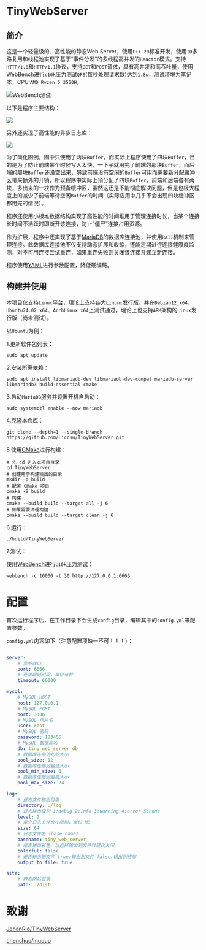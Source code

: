 # TinyWebServer

## 简介

这是一个轻量级的、高性能的静态Web Server，使用`C++ 20`标准开发，使用`IO`多路复用和线程池实现了基于“事件分发”的多线程高并发的`Reactor`模式。支持`HTTP/1.0`和`HTTP/1.1`协议，支持`GET`和`POST`请求，具有高并发和高吞吐量，使用[WebBench](https://github.com/Liccsu/WebBench)进行`c10k`压力测试`QPS`(每秒处理请求数)达到`1.8w`，测试环境为笔记本，CPU:`AMD Ryzen 5 3550H`。

![WebBench测试](assets/Bench.png)

以下是程序主要结构：

![](assets/Server.png)

另外还实现了高性能的异步日志库：

![](assets/Logger.png)

为了简化图例，图中只使用了两块`Buffer`，而实际上程序使用了四块`Buffer`，目的是为了防止前端某个时候写入太快，一下子就用完了前端的那块`Buffer`，而后端的那块`Buffer`还没空出来，导致前端没有空闲的`Buffer`可用而需要新分配缓冲区带来额外的开销，所以程序中实际上预分配了四块`Buffer`，前端和后端各有两块，多出来的一块作为预备缓冲区，虽然这还是不能彻底解决问题，但是也极大程度上的减少了前端等待空闲`Buffer`的时间（实际应用中几乎不会出现四块缓冲区都用完的情况）。

程序还使用小根堆数据结构实现了高性能的时间堆用于管理连接时长，当某个连接长时间不活跃时即断开该连接，防止“僵尸”连接占用资源。

作为扩展，程序中还实现了基于[MariaDB](https://mariadb.org/)的数据库连接池，并使用`RAII`机制来管理连接。此数据库连接池不仅支持动态扩展和收缩，还能定期进行连接健康度监测，对不可用连接尝试重连，如果重连失败则关闭该连接并建立新连接。

程序使用[YAML](http://www.yaml.org/)进行参数配置，降低硬编码。

## 构建并使用

本项目仅支持`Linux`平台，理论上支持各大`Linunx`发行版，并在`Debian12_x64`、`Ubuntu24.02_x64`、`ArchLinux_x64`上测试通过，理论上也支持`ARM`架构的`Linux`发行版（尚未测试）。

以`Ubuntu`为例：

1.更新软件包列表：

```shell
sudo apt update
```

2.安装所需依赖：

```shell
sudo apt install libmariadb-dev libmariadb-dev-compat mariadb-server libmariadb3 build-essential cmake
```

3.启动`MariaDB`服务并设置开机自启动：

```shell
sudo systemctl enable --now mariadb
```

4.克隆本仓库：

```shell
git clone --depth=1 --single-branch https://github.com/Liccsu/TinyWebServer.git
```

5.使用[CMake](https://cmake.org/)进行构建：

```shell
# 先 cd 进入本项目目录
cd TinyWebServer
# 创建用于构建输出的目录
mkdir -p build
# 配置 CMake 项目
cmake -B build
# 构建
cmake --build build --target all -j 6
# 如果需要清理构建
cmake --build build --target clean -j 6
```

6.运行：

```shell
./build/TinyWebServer
```

7.测试：

使用[WebBench](https://github.com/Liccsu/WebBench)进行`c10k`压力测试：

```shell
webbench -c 10000 -t 30 http://127.0.0.1:6666
```

# 配置

首次运行程序后，在工作目录下会生成`config`目录，编辑其中的`config.yml`来配置参数。

`config.yml`内容如下（注意配置项缺一不可！！！）：

```yaml

server:
    # 监听端口
    port: 6666
    # 连接超时时间，单位毫秒
    timeout: 60000

mysql:
    # MySQL HOST
    host: 127.0.0.1
    # MySQL PORT
    port: 3306
    # MySQL 用户名
    user: root
    # MySQL 密码
    password: 123456
    # MySQL 数据库名
    db: tiny_web_server_db
    # 数据库连接池初始大小
    pool_size: 12
    # 数据库连接池最低大小
    pool_min_size: 6
    # 数据库连接池最高大小
    pool_max_size: 24

log:
    # 日志文件输出目录
    directory: ./log
    # 日志输出级别 1:debug 2:info 3:warning 4:error 5:none
    level: 2
    # 单个日志文件大小限制，单位 MB
    size: 64
    # 日志文件名 (base name)
    basename: tiny_web_server
    # 是否输出彩色，当选择输出到文件时建议关闭
    colorful: false
    # 是否输出到文件 true:输出到文件 false:输出到终端
    output_to_file: true

site:
    # 静态网站目录
    path: ./dist

```

# 致谢

[JehanRio/TinyWebServer](https://github.com/JehanRio/TinyWebServer)

[chenshuo/muduo](https://github.com/chenshuo/muduo)
